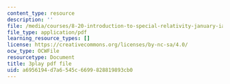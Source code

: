 ```yaml
---
content_type: resource
description: ''
file: /media/courses/8-20-introduction-to-special-relativity-january-iap-2021/a6956194d7a6545c6699828819893cb0_CPaFPYeVKoY.pdf
file_type: application/pdf
learning_resource_types: []
license: https://creativecommons.org/licenses/by-nc-sa/4.0/
ocw_type: OCWFile
resourcetype: Document
title: 3play pdf file
uid: a6956194-d7a6-545c-6699-828819893cb0
---
```

